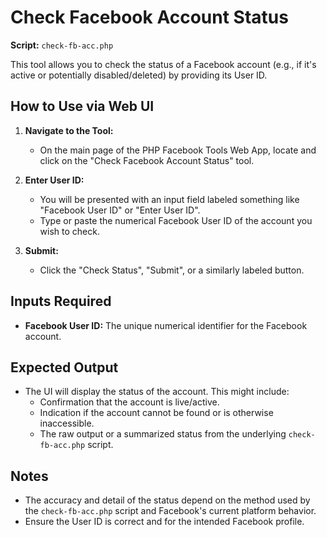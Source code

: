 # Check Facebook Account Status

**Script:** `check-fb-acc.php`

This tool allows you to check the status of a Facebook account (e.g., if it's active or potentially disabled/deleted) by providing its User ID.

## How to Use via Web UI

1.  **Navigate to the Tool:**
    - On the main page of the PHP Facebook Tools Web App, locate and click on the "Check Facebook Account Status" tool.

2.  **Enter User ID:**
    - You will be presented with an input field labeled something like "Facebook User ID" or "Enter User ID".
    - Type or paste the numerical Facebook User ID of the account you wish to check.

3.  **Submit:**
    - Click the "Check Status", "Submit", or a similarly labeled button.

## Inputs Required

- **Facebook User ID:** The unique numerical identifier for the Facebook account.

## Expected Output

- The UI will display the status of the account. This might include:
  - Confirmation that the account is live/active.
  - Indication if the account cannot be found or is otherwise inaccessible.
  - The raw output or a summarized status from the underlying `check-fb-acc.php` script.

## Notes

- The accuracy and detail of the status depend on the method used by the `check-fb-acc.php` script and Facebook's current platform behavior.
- Ensure the User ID is correct and for the intended Facebook profile.
